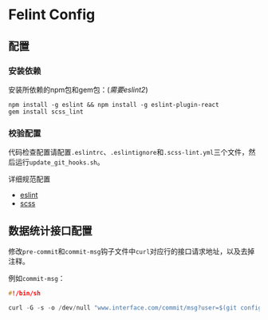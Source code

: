 Felint Config
========

## 配置

### 安装依赖

安装所依赖的npm包和gem包：(_需要eslint2_)

```
npm install -g eslint && npm install -g eslint-plugin-react
gem install scss_lint
```

### 校验配置

代码检查配置请配置`.eslintrc`、`.eslintignore`和`.scss-lint.yml`三个文件，然后运行`update_git_hooks.sh`。

详细规范配置

 - [eslint](http://eslint.org/docs/rules/)
 - [scss](https://github.com/brigade/scss-lint/blob/master/lib/scss_lint/linter/README.md)

## 数据统计接口配置

修改`pre-commit`和`commit-msg`钩子文件中`curl`对应行的接口请求地址，以及去掉注释。

例如`commit-msg`：

```c
#!/bin/sh

curl -G -s -o /dev/null "www.interface.com/commit/msg?user=$(git config user.name)" --data-urlencode "comments=$(cat $1)"
```